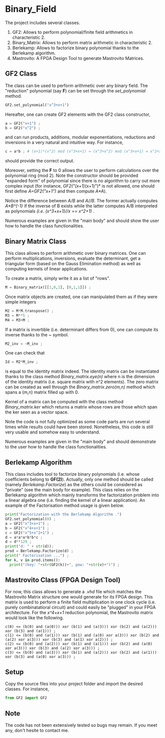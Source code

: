 # Binary_Field

The project includes several classes.
1. GF2: Allows to perform polynomial/finite field arithmetics in characteristic 2.
2. Binary_Matrix: Allows to perform matrix arithmetic in characteristic 2.
3. Berlekamp: Allows to factorize binary polynomial thanks to the Berlekamp algorithm.
4. Mastrovito: A FPGA Design Tool to generate Mastrovito Matrices.


## GF2 Class

The class can be used to perform arithmetic over any binary field.
The "reduction" polynomial (say __F__)  can be set through the *set_polynomial* method.

```python
GF2.set_polynomial("x^3+x+1") 
```

Hereafter, one can create GF2 elements with the GF2 class constructor,

```python
a = GF2("x+1") ;
b = GF2("x^2") ;
```
and can run products, additions, modular exponentiations, reductions and inversions in a very natural and intuitive way. For instance, 
```python
c = a*b ; # (x+1)*(x^2) mod (x^3+x+1) = (x^3+x^2) mod (x^3+x+1) = x^2+x+1
```
should provide the correct output.

Moreover, setting the __F__ to 0 allows the user to perform calculations over the polynomial ring (mod 2).
Note the constructor should be provided "expanded form" of polynomial since there is no algorithm to carry out more complex input (for instance, *GF2("(x+1)*(x+1)")* is not allowed, one should first define *A=GF2("x+1")* and then compute *A\*A*).

Notice the difference between *A/B* and *A//B*. The former actually computes *A\*B^{-1}* if the inverse of B exists while the latter computes A/B interpreted as polynomials *(i.e. (x^3+x+1)//x == x^2+1)* .

Numerous examples are given in the "main body" and should show the user how to handle the class functionalities.

## Binary Matrix Class

This class allows to perform arithmetic over binary matrices. One can perform multiplications, inversions, evaluate the determinant, get a triangular form (based on the Gauss Elimination method) as well as computing kernels of linear applications. 

To create a matrix, simply write it as a list of "rows".
```python
M = Binary_matrix([[1,0,1], [0,1,1]]) ; 
```

Once matrix objects are created, one can manipulated them as if they were simple integers
```python
M2 = M*M.transpose() ; 
M3 = M**5 ;
M4 = M3+M ; 
```

If a matrix is invertible (i.e. determinant differs from 0), one can compute its inverse thanks to the ~ symbol.

```python
M2_inv = ~M_inv ; 
```

One can check that 

```python
Id = M2*M_inv ; 
```
is equal to the identity matrix indeed. The identity matrix can be instantiated thanks to the class method *Binary_matrix.eye(n)* where n is the dimension of the identity matrix (i.e. square matrix with n^2 elements). The zero matrix can be created as well through the *Binary_matrix.zero(m,n)* method which spans a (m,n) matrix filled up with 0.

Kernel of a matrix can be computed with the class method *Binary_matrix.ker* which returns a matrix whose rows are those which span the ker seen as a vector space.

Note the code is not fully optimized as some code parts are run several times while results could have been stored. Nonetheless, this code is still very usable and somehow easy to understand.

Numerous examples are given in the "main body" and should demonstrate to the user how to handle the class functionalities.

## Berlekamp Algorithm

This class includes tool to factorize binary polynomials (i.e. whose coefficients belong to __GF(2)__).
Actually, only one method should be called (namely *Berlekamp.Factorize*) as the others could be considered as "private" (see the main body for example). This class relies on the Berlekamp algorithm which mainly transforms the factorization problem into a linear algebra one (i.e. finding the kernel of a linear application). An example of the Factorisation method usage is given below.

```python
print("Factorization with the Berlekamp Algorithm .")
GF2.set_polynomial(0) ;
a = GF2("x^3+x+1") ;
b = GF2("x^4+x+1") ;
c = GF2("x^5+x^2+1") ;
d = a*a*a*b*b*c ;
d = d**129 ;
print("d: " + str(d));
prod = Berlekamp.Factorize(d) ;
print(" Factorisation ...") ;
for k, v in prod.items():
  print("(key: "+str(GF2(k))+", pow: "+str(v)+")") ;
```
## Mastrovito Class (FPGA Design Tool)

For now, this class allows to generate a *.vhd* file which matches the Mastrovito Matrix structure one would generate for its FPGA design. This matrix is used to perform a finite field multiplication in one clock cycle (i.e. purely combinatatioral circuit) and could easily be "plugged" in your FPGA architecture. For the *x^4+x+1* reduction polynomial, the Mastrovito matrix would look like the following.

```vhld
c(0) <= (b(0) and (a(0))) xor (b(1) and (a(3))) xor (b(2) and (a(2))) xor (b(3) and (a(1))) ; 
c(1) <= (b(0) and (a(1))) xor (b(1) and (a(0) xor a(3))) xor (b(2) and (a(2) xor a(3))) xor (b(3) and (a(1) xor a(2))) ; 
c(2) <= (b(0) and (a(2))) xor (b(1) and (a(1))) xor (b(2) and (a(0) xor a(3))) xor (b(3) and (a(2) xor a(3))) ; 
c(3) <= (b(0) and (a(3))) xor (b(1) and (a(2))) xor (b(2) and (a(1))) xor (b(3) and (a(0) xor a(3))) ; 

```

## Setup

Copy the source files into your project folder and import the desired classes. For instance,
```python
from GF2 import GF2
```


## Note

The code has not been extensively tested so bugs may remain. If you meet any, don't hesite to contact me. 
